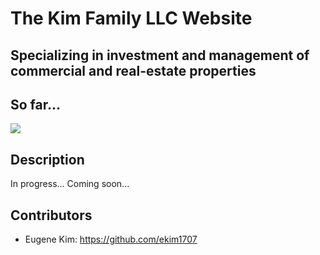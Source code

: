 # The Kim Family LLC Website 
## Specializing in investment and management of commercial and real-estate properties

## So far...

![](./public/images/readme/readme.png)

## Description

In progress... Coming soon...

## Contributors 
* Eugene Kim: https://github.com/ekim1707 